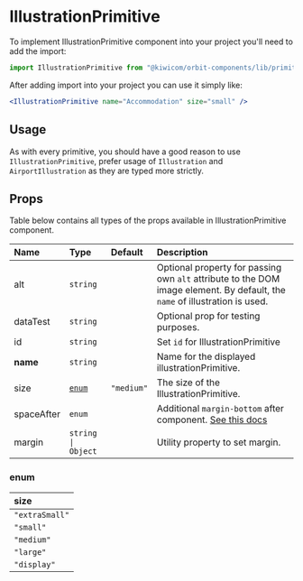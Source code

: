 # IllustrationPrimitive

To implement IllustrationPrimitive component into your project you'll need to add the import:

```jsx
import IllustrationPrimitive from "@kiwicom/orbit-components/lib/primitives/IllustrationPrimitive";
```

After adding import into your project you can use it simply like:

```jsx
<IllustrationPrimitive name="Accommodation" size="small" />
```

## Usage

As with every primitive, you should have a good reason to use `IllustrationPrimitive`, prefer usage of `Illustration` and `AirportIllustration` as they are typed more strictly.

## Props

Table below contains all types of the props available in IllustrationPrimitive component.

| Name       | Type               | Default    | Description                                                                                                                                                    |
| :--------- | :----------------- | :--------- | :------------------------------------------------------------------------------------------------------------------------------------------------------------- |
| alt        | `string`           |            | Optional property for passing own `alt` attribute to the DOM image element. By default, the `name` of illustration is used.                                    |
| dataTest   | `string`           |            | Optional prop for testing purposes.                                                                                                                            |
| id         | `string`           |            | Set `id` for IllustrationPrimitive                                                                                                                             |
| **name**   | `string`           |            | Name for the displayed illustrationPrimitive.                                                                                                                  |
| size       | [`enum`](#enum)    | `"medium"` | The size of the IllustrationPrimitive.                                                                                                                         |
| spaceAfter | `enum`             |            | Additional `margin-bottom` after component. [See this docs](https://github.com/kiwicom/orbit/tree/master/packages/orbit-components/src/common/getSpacingToken) |
| margin     | `string \| Object` |            | Utility property to set margin.                                                                                                                                |

### enum

| size           |
| :------------- |
| `"extraSmall"` |
| `"small"`      |
| `"medium"`     |
| `"large"`      |
| `"display"`    |
